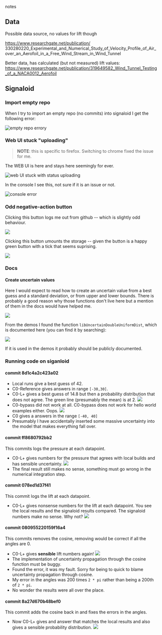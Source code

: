 notes

## Data

Possible data source, no values for lift though

https://www.researchgate.net/publication/
330280220_Experimental_and_Numerical_Study_of_Velocity_Profile_of_Air_over_an_Aerofoil_in_a_Free_Wind_Stream_in_Wind_Tunnel

Better data, has calculated (but not measured) lift values:
https://www.researchgate.net/publication/319649582_Wind_Tunnel_Testing_of_a_NACA0012_Aerofoil


## Signaloid

### Import empty repo

When I try to import an empty repo (no commits) into signaloid I get the following error:

![empty repo errory](images/notes/signaloid-repo-empty-error.png)

### Web UI stuck "uploading"

> **NOTE**: this is specific to firefox. Switching to chrome fixed the issue for me.

The WEB UI is here and stays here seemingly for ever.

![web UI stuck with status uploading](images/notes/stuck-uploading.png)

In the console I see this, not sure if it is an issue or not.

![console error](images/notes/console-error.png)

### Odd negative-action button

Clicking this button logs me out from github -- which is slightly odd behaviour.

![](images/notes/odd-logout-button.png)

Clicking this button umounts the storage -- given the button is a happy green button with a tick that seems suprising.

![](images/notes/odd-umount-storage-button.png)

### Docs

#### Create uncertain values

Here I would expect to read how to create an uncertain value from a best guess and a standard deviation, or from upper and lower bounds.
There is probably a good reason why those functions don't live here but a mention of them in the docs would have helped me.

![](images/notes/inserting-uncertain-docs.png)

From the demos I found the function `libUncertainDoubleUniformDist`, which is documented here (you can find it by searching):

![](images/notes/the-useful-functions-live-here-you-can-run-but-cannot-hide.png)

If it is used in the demos it probably should be publicly documented.

### Running code on siganloid

#### commit 8d1c4a2c423a02

- Local runs give a best guess of 42.
- C0-Reference gives answers in range `[-30,30]`.
- C0-L+ gives a best guess of 14.8 but then a probability distribution that does not agree.
  The green line (presumably the mean) is at 2.
  ![](images/notes/distribution-for-c0-lplus-8d1c4a2c423a02.png)
- C0-bypass did not work at all.
  C0-bypass does not work for hello world examples either. Oops.
  ![](images/notes/c0-bypass-broken.png)
- C0 gives a answers in the range `[-40, 40]`
- Presumably I have accidentally inserted some massive uncertainty into the model that makes everything fall over.

#### commit ff8680792bb2

This commits logs the pressure at each datapoint.

- C0-L+ gives numbers for the pressure that agrees with local builds and has sensible uncertainty.
  ![](images/notes/c0-lplus-ff8680792bb2-pressure-log.png)
- The final result still makes no sense, something must go wrong in the numerical integration step.

#### commit 078ed1d37f41

This commit logs the lift at each datapoint.

- C0-L+ gives nonsense numbers for the lift at each datapoint.
  You see the local results and the signaloid results compared.
  The signaloid numbers make no sense.
  Why not?
  ![](images/notes/c0-lpus-078ed1d37f41-wonky-lift-numbers.png)

#### commit 080955220159f16a4

This commits removes the cosine, removing would be correct if all the angles are 0.

- C0-L+ gives **sensible** lift numbers again!
  ![](images/notes/c0-lplus-080955220159f16a4-normal-lift-numbers-without-cosine.png)
- The implementation of uncertainty propagation through the cosine function must be buggy.
- Found the error, it was my fault.
  Sorry for being to quick to blame uncertainty propagation through cosine.
- My error in the angles was 200 times `2 * pi` rather than being a 200th of `2 * pi`.
- No wonder the results were all over the place.

#### commit 8a27d670b48bef0

This commit adds the cosine back in and fixes the errors in the angles.

- Now C0-L+ gives and answer that matches the local results and also gives a sensible probability distribution.
  ![](images/notes/c0-lplus-8a27d670b48bef0-it-works.png)